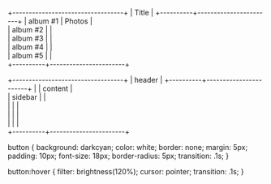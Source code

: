 +----------------------------------+
| Title                            |
+----------+-----------------------+
| album #1 | Photos                |   
| album #2 |                       |   
| album #3 |                       |   
| album #4 |                       |   
| album #5 |                       |   
+----------+-----------------------+

+----------------------------------+
| <slot> header                    |
+----------+-----------------------+
| <slot>   | <slot> content        |   
| sidebar  |                       |   
|          |                       |   
|          |                       |   
|          |                       |   
+----------+-----------------------+

button {
  background: darkcyan;
  color: white;
  border: none;
  margin: 5px;
  padding: 10px;
  font-size: 18px;
  border-radius: 5px;
  transition: .1s;
}

button:hover {
  filter: brightness(120%);
  cursor: pointer;
  transition: .1s;
}

